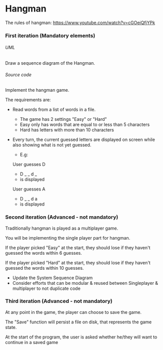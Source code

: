 # Hangman 

The rules of hangman: https://www.youtube.com/watch?v=cGOeiQfjYPk

### First iteration (Mandatory elements)

###### UML

Draw a sequence diagram of the Hangman. 

###### Source code

Implement the hangman game. 

The requirements are:

- Read words from a list of words in a file.

  - The game has 2 settings "Easy" or "Hard"
  - Easy only has words that are equal to or less than 5 characters
  - Hard has letters with more than 10 characters

- Every turn, the current guessed letters are displayed on screen while also showing what is not yet guessed.

  - E.g:

  User guesses D

  - D _ _ d _ 
  - is displayed

  User guesses A

  - D _ _ d a 
  - is displayed

### Second iteration (Advanced - not mandatory)

Traditionally hangman is played as a multiplayer game.

You will be implementing the single player part for hangman.

If the player picked "Easy" at the start, they should lose if they haven't guessed the words within 6 guesses.

If the player picked "Hard" at the start, they should lose if they haven't guessed the words within 10 guesses.

- Update the System Sequence Diagram
- Consider efforts that can be modular & reused between Singleplayer & multiplayer to not duplicate code

### Third iteration (Advanced - not mandatory)

At any point in the game, the player can choose to save the game.

The "Save" function will persist a file on disk, that represents the game state.

At the start of the program, the user is asked whether he/they will want to continue in a saved game